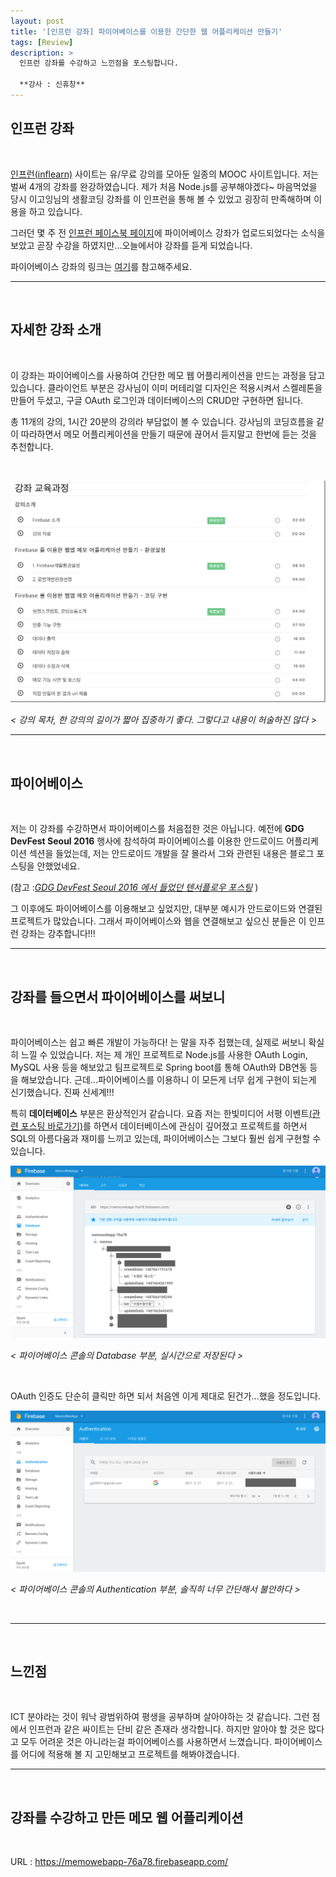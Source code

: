 ```yaml
---
layout: post
title: '[인프런 강좌] 파이어베이스를 이용한 간단한 웹 어플리케이션 만들기'
tags: [Review]
description: >
  인프런 강좌를 수강하고 느낀점을 포스팅합니다.  
  
  **강사 : 신휴창**  
---
```


## 인프런 강좌  

<br/>

[인프런(inflearn)](https://www.inflearn.com) 사이트는 유/무료 강의를 모아둔 일종의 MOOC 사이트입니다. 저는 벌써 4개의 강좌를 완강하였습니다. 제가 처음 Node.js를 공부해야겠다~ 마음먹었을 당시 이고잉님의 생활코딩 강좌를 이 인프런을 통해 볼 수 있었고 굉장히 만족해하며 이용을 하고 있습니다.  

그러던 몇 주 전 [인프런 페이스북 페이지](https://www.facebook.com/inflearn/?fref=ts)에 파이어베이스 강좌가 업로드되었다는 소식을 보았고 곧장 수강을 하였지만...오늘에서야 강좌를 듣게 되었습니다.

파이어베이스 강좌의 링크는 [여기](https://www.inflearn.com/course/%ED%8C%8C%EC%9D%B4%EC%96%B4%EB%B2%A0%EC%9D%B4%EC%8A%A4-%EA%B0%95%EC%A2%8C-%EC%9B%B9-%EC%96%B4%ED%94%8C%EB%A6%AC%EC%BC%80%EC%9D%B4%EC%85%98/)를 참고해주세요.  

***

<br/>

## 자세한 강좌 소개

<br/>  

이 강좌는 파이어베이스를 사용하여 간단한 메모 웹 어플리케이션을 만드는 과정을 담고 있습니다. 클라이언트 부분은 강사님이 이미 머테리얼 디자인은 적용시켜서 스켈레톤을 만들어 두셨고, 구글 OAuth 로그인과 데이터베이스의 CRUD만 구현하면 됩니다.  

총 11개의 강의, 1시간 20분의 강의라 부담없이 볼 수 있습니다. 강사님의 코딩흐름을 같이 따라하면서 메모 어플리케이션을 만들기 때문에 끊어서 듣지말고 한번에 듣는 것을 추천합니다.  

<br/>

![](/public/img/review/firebase-0.png)  

*< 강의 목차, 한 강의의 길이가 짧아 집중하기 좋다. 그렇다고 내용이 허술하진 않다 >*  

***

<br/>

## 파이어베이스  

<br/>

저는 이 강좌를 수강하면서 파이어베이스를 처음접한 것은 아닙니다. 예전에 **GDG DevFest Seoul 2016** 행사에 참석하여 파이어베이스를 이용한 안드로이드 어플리케이션 섹션을 들었는데, 저는 안드로이드 개발을 잘 몰라서 그와 관련된 내용은 블로그 포스팅을 안했었네요.  

(참고 :[*GDG DevFest Seoul 2016 에서 들었던 텐서플로우 포스팅*](https://sauber92.github.io/2016/11/05/gdg-tensorflow/) )  

그 이후에도 파이어베이스를 이용해보고 싶었지만, 대부분 예시가 안드로이드와 연결된 프로젝트가 많았습니다. 그래서 파이어베이스와 웹을 연결해보고 싶으신 분들은 이 인프런 강좌는 강추합니다!!!  

***

<br/>

## 강좌를 들으면서 파이어베이스를 써보니  

<br/>

파이어베이스는 쉽고 빠른 개발이 가능하다! 는 말을 자주 접했는데, 실제로 써보니 확실히 느낄 수 있었습니다. 저는 제 개인 프로젝트로 Node.js를 사용한 OAuth Login, MySQL 사용 등을 해보았고 팀프로젝트로 Spring boot를 통해 OAuth와 DB연동 등을 해보았습니다. 근데...파이어베이스를 이용하니 이 모든게 너무 쉽게 구현이 되는게 신기했습니다. 진짜 신세계!!!  

특히 **데이터베이스** 부분은 환상적인거 같습니다. 요즘 저는 한빛미디어 서평 이벤트[(관련 포스팅 바로가기)](https://sauber92.github.io/2017/02/08/bookreview/)를 하면서 데이터베이스에 관심이 깊어졌고 프로젝트를 하면서 SQL의 아름다움과 재미를 느끼고 있는데, 파이어베이스는 그보다 훨씬 쉽게 구현할 수 있습니다.  

![](/public/img/review/firebase-1.png)  

*< 파이어베이스 콘솔의 Database 부분, 실시간으로 저장된다 >*  

<br/>  

OAuth 인증도 단순히 클릭만 하면 되서 처음엔 이게 제대로 된건가...했을 정도입니다.  

![](/public/img/review/firebase-2.png)  

*< 파이어베이스 콘솔의 Authentication 부분, 솔직히 너무 간단해서 불안하다 >*  

<br/>  

***

<br/>

## 느낀점  

<br/>  

ICT 분야라는 것이 워낙 광범위하여 평생을 공부하며 살아야하는 것 같습니다. 그런 점에서 인프런과 같은 싸이트는 단비 같은 존재라 생각합니다. 하지만 알아야 할 것은 많다고 모두 어려운 것은 아니라는걸 파이어베이스를 사용하면서 느꼈습니다. 파이어베이스를 어디에 적용해 볼 지 고민해보고 프로젝트를 해봐야겠습니다.  

***

<br/>  

## 강좌를 수강하고 만든 메모 웹 어플리케이션  

<br/>

URL : https://memowebapp-76a78.firebaseapp.com/  

